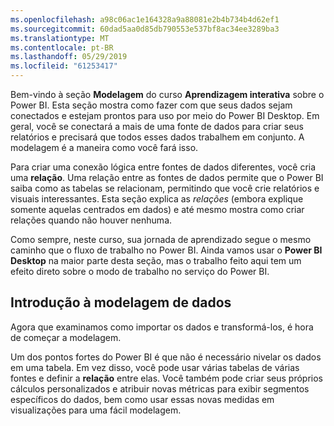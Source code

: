 ```yaml
---
ms.openlocfilehash: a98c06ac1e164328a9a88081e2b4b734b4d62ef1
ms.sourcegitcommit: 60dad5aa0d85db790553e537bf8ac34ee3289ba3
ms.translationtype: MT
ms.contentlocale: pt-BR
ms.lasthandoff: 05/29/2019
ms.locfileid: "61253417"
---
```

Bem-vindo à seção **Modelagem** do curso **Aprendizagem interativa** sobre o Power BI. Esta seção mostra como fazer com que seus dados sejam conectados e estejam prontos para uso por meio do Power BI Desktop. Em geral, você se conectará a mais de uma fonte de dados para criar seus relatórios e precisará que todos esses dados trabalhem em conjunto. A modelagem é a maneira como você fará isso.

Para criar uma conexão lógica entre fontes de dados diferentes, você cria uma **relação**. Uma relação entre as fontes de dados permite que o Power BI saiba como as tabelas se relacionam, permitindo que você crie relatórios e visuais interessantes. Esta seção explica as *relações* (embora explique somente aquelas centrados em dados) e até mesmo mostra como criar relações quando não houver nenhuma.

Como sempre, neste curso, sua jornada de aprendizado segue o mesmo caminho que o fluxo de trabalho no Power BI. Ainda vamos usar o **Power BI Desktop** na maior parte desta seção, mas o trabalho feito aqui tem um efeito direto sobre o modo de trabalho no serviço do Power BI.

## <a name="introduction-to-modeling-your-data"></a>Introdução à modelagem de dados
Agora que examinamos como importar os dados e transformá-los, é hora de começar a modelagem.

Um dos pontos fortes do Power BI é que não é necessário nivelar os dados em uma tabela. Em vez disso, você pode usar várias tabelas de várias fontes e definir a **relação** entre elas. Você também pode criar seus próprios cálculos personalizados e atribuir novas métricas para exibir segmentos específicos do dados, bem como usar essas novas medidas em visualizações para uma fácil modelagem.

